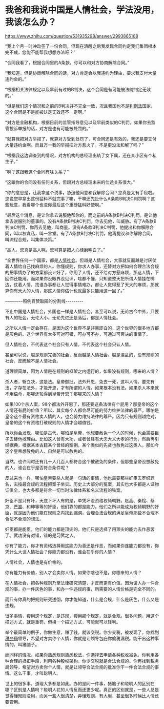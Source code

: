 # 我爸和我说中国是人情社会，学法没用，我该怎么办？

https://www.zhihu.com/question/531935298/answer/2993865168

“我上个月一时冲动签了一份合同，但现在清醒之后我发现合同约定我们集团根本完不成，您能不能帮我想想办法呀？”

“合同我看了，根据合同里的A条款，你可以和对方协商解除合同。”

“我知道，但是协商解除合同的话，对方肯定会以我违约为理由，要求我支付大量违约金的。”

“根据相关法律规定以及早前有过的B判决，这个合同是有可能被法院判定无效的。”

“但是我们这个情况和之前的B判决并不完全一致，况且我国也不是[判例法](https://zhida.zhihu.com/search?content_id=574424309&content_type=Answer&match_order=1&q=%E5%88%A4%E4%BE%8B%E6%B3%95&zhida_source=entity)国家，这个合同是不是能被认定无效还不一定啊。”

“对方是金融机构，根据目前的监管指导意见以及早前类似的C判罚，如果你去监管投诉举报的话，对方是也有可能被处罚的。”

“就算我把对方举报了，就算对方受到处罚了，可合同还是有效的，我还是要支付大量违约金啊。而且万一我的举报把对方惹火了，不是更没法和解了吗？”

“根据我这边调查到的情况，对方机构的总经理出轨了女下属，还在某小区有个私生子。”

“啊？这跟我这个合同有啥关系？”

“这跟你的合同没有任何关系，但跟对方总经理未来的仕途关系很大。”

“你的意思是，让我拿这个说事，胁迫他同意和我解除合同？您真是太有手段啦。您说您早拿出这份猛料不就完事了嘛，干嘛还先扯什么A条款B判决C判罚啊？这些玩意，我看哪个也没你最后这个重磅猛料好使啊。”

“最后这个消息，是让你拿去说服他帮你的，而之前的A条款B判决C判罚，是让他拿去说服别的董事的。没有A条款B判决C判罚，你去见他，叫威胁。有了A条款B判决C判罚，你再去见他，叫商量。没有A条款B判决C判罚，他提出和你解除合同，叫以权谋私，叫一言堂。有了A条款B判决C判罚，他再提议和你解除合同，叫流程合规，叫集体决策。”

“高人，您真是高人啊。您可算是把人心琢磨明白了。”

“全世界任何一个国家，都是[人情社会](https://zhida.zhihu.com/search?content_id=574424309&content_type=Answer&match_order=1&q=%E4%BA%BA%E6%83%85%E7%A4%BE%E4%BC%9A&zhida_source=entity)。但越是人情社会，大家就反而越是讨厌仗着人情给自己找麻烦的人。你懂规则，你求人办事，还替对方把如何合理合法合规的把事情办了的方案都设计好了，你用了人情，还不给对方惹麻烦，那这人情，下回你还能用。而如果你没眼界没见识，啥都不懂，只知道整天把所谓人情挂在嘴边，仗着人情，找谁办事都让人觉得事情难办，都让人觉得惹了天大的麻烦，那就算你有天大的人情，那这人情你估计也就最多只能用这一回了。”

  

\---------照例百赞取匿的分割线---------

  

不止中国是人情社会，外国也一样是人情社会。甚至可以说，无论古今中外，只要有人的社会，无论大小，无论先进还是落后，都是人情社会。

之所以人情一定会存在，是因为这个世界不是非黑即白的，这个世界的很多地方都是灰色的。这个世界有太多可对可错，可办可不办，可通过可否决的事情了。

但人情社会，不代表这个社会只有人情，不代表这个社会只认人情。

甚至可以说，越是规则完善的社会，反而越是人情社会。越是混乱的，没有规则的社会，反而越不是人情社会。

道理很简单，因为人情是在规则的框架之内运行的，如果没有规则，哪来的人情？

  

杀人者，斩立决，这是法。皇帝御批，法外开恩，免去一死，这叫人情。要先有法，才存在法外，才能开恩，才有所谓的人情。如果根本没有法，如果杀人本来就不用偿命，那哪还轮得到皇帝开恩？那哪来的人情？

如果100个杀人案，98个都法外开恩了，那还要这条法律有个屁用？那皇帝的这个人情还有屁的价值？所以，其实每个人都会尽可能的努力维护法律的尊严。哪怕是皇帝这个最有资格卖人情的人，也会努力维持法律的尊严。因为只有规则越绝对，皇帝的这个有资格打破规则的人情才会越值钱。

所以你会发现，哪怕是古代，哪怕是皇帝，他想要赦免一个人的时候，也会需要臣子去替他找理由。比如这人曾有大功，或者曾经有大忠大义大孝的行为，然后再引经据典，根据某本古籍某个曾经的案例，某个类似的先贤也赦免过这类人，那如今这个皇帝想赦免的人，自然是可以赦免的。

当然，也许同时还有几十人几百人都符合这个被赦免的条件，但那些皇帝没想赦免的人，谁会在乎是否符合条件呢？

反过来也一样，哪怕皇帝要杀人就是一句话的事情，他也需要那些奸臣去罗织罪名，去按最合规的流程把案子坐实。历史上大部分的冤案，其实也大多都是人证物证俱全，也大多都是符合一切当时法律体系和名义流程的铁案。

奸臣不是只有坏，天底下坏人有的是，单凭坏没资格权倾朝野。赵高、秦桧、蔡京、[严嵩](https://zhida.zhihu.com/search?content_id=574424309&content_type=Answer&match_order=1&q=%E4%B8%A5%E5%B5%A9&zhida_source=entity)、和珅等等的奸臣，他们靠的都是能力。他们之所以能成为权倾朝野的奸臣，就是因为他们能在规则之内找到漏洞，合理合法合规的满足皇帝那些不合理不合法不合规的想法。

奸臣都是能臣，他们的能力都是顶尖的。他们只是选择了用顶尖的能力去作恶罢了。武功没有对错，错的是习武之人。

你有了能力，你才有资格选择用这能力为善还是作恶，而如果你连能力都没有，你凭什么大谈人情社会？你能力都没有，谁会在乎你的人情？

  

人情社会，人情也是有价格的。

你有能力有价值，别人才会卖你人情。如果你啥也不是，你哪来的人情？

在人情社会，把各种规则乃至法律研究清楚，才反而更有价值。因为请人办一件合规的事，办一件灰色的事，和办一件违规的事，所需要的人情价格是完全不同的。

而只有你真的把规则研究透彻，你才能知道，什么是合规，什么是灰色，什么又是违规。

很多事情，套用这个规定，是违规，套用那个规定，就是合规。很多问题，用这个描述方式，就是重罚，但换一个描述方式，可能就可以轻判。

举个最简单的例子，你做生意，赚了钱，就该交税。你少交税，被发现了，你找到[税务局](https://zhida.zhihu.com/search?content_id=574424309&content_type=Answer&match_order=1&q=%E7%A8%8E%E5%8A%A1%E5%B1%80&zhida_source=entity)领导，希望对方卖你个人情，你就是让领导包庇你偷税漏税。能干出这种事情的，叫猪脑子。

而同样的情况，如果你熟悉规则熟悉税法，你选择去申请各种[税收减免](https://zhida.zhihu.com/search?content_id=574424309&content_type=Answer&match_order=1&q=%E7%A8%8E%E6%94%B6%E5%87%8F%E5%85%8D&zhida_source=entity)，你利用各种合理的抵扣手段，利用各种股权架构，你少交税就是合法合规的。你再找到税务局领导，希望对方卖你个人情，就是让领导合法合规的批准你干一件合法合规的事情。这么干事，才叫聪明人。

世上的很多事，道理大多都是如此。办的是同一件事，猪脑子和聪明人的区别在哪？区别是人情吗？聪明人花的人情反而还更少呢。真正的区别就是，一些人总是觉得懂规则没用，而另一些人很清楚，弄懂规则，有大用，甚至很多时候比人情还要管用。